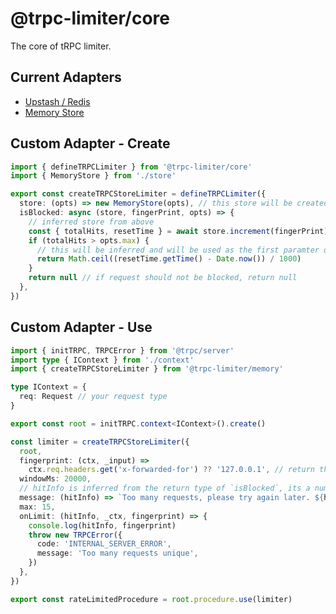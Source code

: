 # @trpc-limiter/core

The core of tRPC limiter.

## Current Adapters

- [Upstash / Redis](https://github.com/OrJDev/trpc-limiter/tree/main/packages/upstash)
- [Memory Store](https://github.com/OrJDev/trpc-limiter/tree/main/packages/memory)

## Custom Adapter - Create

```ts
import { defineTRPCLimiter } from '@trpc-limiter/core'
import { MemoryStore } from './store'

export const createTRPCStoreLimiter = defineTRPCLimiter({
  store: (opts) => new MemoryStore(opts), // this store will be created when defining the middleware
  isBlocked: async (store, fingerPrint, opts) => {
    // inferred store from above
    const { totalHits, resetTime } = await store.increment(fingerPrint)
    if (totalHits > opts.max) {
      // this will be inferred and will be used as the first paramter of onLimit
      return Math.ceil((resetTime.getTime() - Date.now()) / 1000)
    }
    return null // if request should not be blocked, return null
  },
})
```

## Custom Adapter - Use

```ts
import { initTRPC, TRPCError } from '@trpc/server'
import type { IContext } from './context'
import { createTRPCStoreLimiter } from '@trpc-limiter/memory'

type IContext = {
  req: Request // your request type
}

export const root = initTRPC.context<IContext>().create()

const limiter = createTRPCStoreLimiter({
  root,
  fingerprint: (ctx, _input) =>
    ctx.req.headers.get('x-forwarded-for') ?? '127.0.0.1', // return the ip from the request
  windowMs: 20000,
  // hitInfo is inferred from the return type of `isBlocked`, its a number in this case
  message: (hitInfo) => `Too many requests, please try again later. ${hitInfo}`,
  max: 15,
  onLimit: (hitInfo, _ctx, fingerprint) => {
    console.log(hitInfo, fingerprint)
    throw new TRPCError({
      code: 'INTERNAL_SERVER_ERROR',
      message: 'Too many requests unique',
    })
  },
})

export const rateLimitedProcedure = root.procedure.use(limiter)
```
